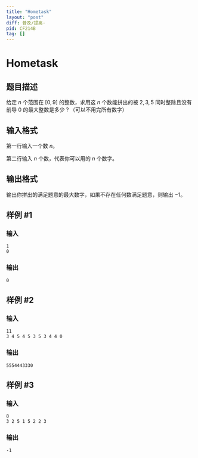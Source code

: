 ```yaml
---
title: "Hometask"
layout: "post"
diff: 普及/提高-
pid: CF214B
tag: []
---
```


# Hometask

## 题目描述

给定 $n$ 个范围在 $[0,9]$ 的整数，求用这 $n$ 个数能拼出的被 $2,3,5$ 同时整除且没有前导 $0$ 的最大整数是多少？（可以不用完所有数字）

## 输入格式

第一行输入一个数 $n$。

第二行输入 $n$ 个数，代表你可以用的 $n$ 个数字。

## 输出格式

输出你拼出的满足题意的最大数字，如果不存在任何数满足题意，则输出 $-1$。

## 样例 #1

### 输入

```
1
0

```

### 输出

```
0

```

## 样例 #2

### 输入

```
11
3 4 5 4 5 3 5 3 4 4 0

```

### 输出

```
5554443330

```

## 样例 #3

### 输入

```
8
3 2 5 1 5 2 2 3

```

### 输出

```
-1

```

